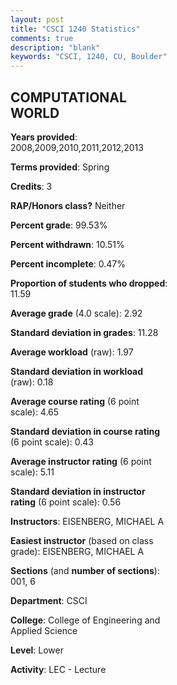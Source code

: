 ```yaml
---
layout: post
title: "CSCI 1240 Statistics"
comments: true
description: "blank"
keywords: "CSCI, 1240, CU, Boulder"
--- 
```

<head>
<script src="https://ajax.googleapis.com/ajax/libs/jquery/2.1.3/jquery.min.js"></script>
<script src="https://dl.dropboxusercontent.com/s/pc42nxpaw1ea4o9/highcharts.js?dl=0"></script>
<!-- <script src="../assets/js/highcharts.js"></script> -->
<style type="text/css">@font-face {
	font-family: "Bebas Neue";
	src: url(https://www.filehosting.org/file/details/544349/BebasNeue%20Regular.otf) format("opentype");
	}
	h1.Bebas { 
		font-family: "Bebas Neue", Verdana, Tahoma;
	}
</style>
</head>
<body>
	<div id="container" style="float: right; width: 45%; height: 88%; margin-left: 2.5%; margin-right: 2.5%;"></div>
	<script language="JavaScript">
		$(document).ready(function() {
		var chart = {type: 'column'};
		var title = {text: 'Grade Distribution'};
		var xAxis = {categories: ['A','B','C','D','F'],crosshair: true};
		var yAxis = {min: 0,title: {text: 'Percentage'}};
		var tooltip = {headerFormat: '<center><b><span style="font-size:20px">{point.key}</span></b></center>',
		               pointFormat: '<td style="padding:0"><b>{point.y:.1f}%</b></td>',
		               footerFormat: '</table>',shared: true,useHTML: true};
		var plotOptions = {column: {pointPadding: 0.0,borderWidth: 0}};  
		var credits = {enabled: false};var series= [{name: 'Percent',data: [43.96,28.02,16.48,3.3,8.24,]}];
		var json = {};
		json.chart = chart;
		json.title = title;
		json.tooltip = tooltip;
		json.xAxis = xAxis;
		json.yAxis = yAxis;  
		json.series = series;
		json.plotOptions = plotOptions;  
		json.credits = credits;
		$('#container').highcharts(json);
	});
	</script>
</body>
			   
## COMPUTATIONAL WORLD

**Years provided**: 2008,2009,2010,2011,2012,2013

**Terms provided**: Spring

**Credits**: 3

**RAP/Honors class?** Neither

**Percent grade**: 99.53%

**Percent withdrawn**: 10.51%

**Percent incomplete**: 0.47%

**Proportion of students who dropped**: 11.59

**Average grade** (4.0 scale): 2.92

**Standard deviation in grades**: 11.28

**Average workload** (raw): 1.97

**Standard deviation in workload** (raw): 0.18

**Average course rating** (6 point scale): 4.65

**Standard deviation in course rating** (6 point scale): 0.43

**Average instructor rating** (6 point scale): 5.11

**Standard deviation in instructor rating** (6 point scale): 0.56

**Instructors**: EISENBERG, MICHAEL A

**Easiest instructor** (based on class grade): EISENBERG, MICHAEL A

**Sections** (and **number of sections**): 001, 6

**Department**: CSCI

**College**: College of Engineering and Applied Science

**Level**: Lower

**Activity**: LEC - Lecture